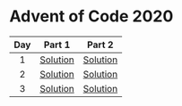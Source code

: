 # Advent of Code 2020

|Day|Part 1|Part 2|
|:-:|:-:|:-:|
|1|[Solution](https://github.com/alexcg1986/AoC2020/blob/master/day%201/Solution1.java)|[Solution](https://github.com/alexcg1986/AoC2020/blob/master/day%201/Solution2.java)|
|2|[Solution](https://github.com/alexcg1986/AoC2020/blob/master/day%202/Solution1.java)|[Solution](https://github.com/alexcg1986/AoC2020/blob/master/day%202/Solution2.java)|
|3|[Solution](https://github.com/alexcg1986/AoC2020/blob/master/day%203/Solution1.java)|[Solution](https://github.com/alexcg1986/AoC2020/blob/master/day%203/Solution2.java)|

